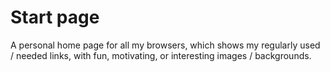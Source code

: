 # Start page

A personal home page for all my browsers, which shows my regularly used / needed links, with fun, motivating, or interesting images / backgrounds.

